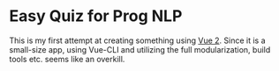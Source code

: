 # Easy Quiz for Prog NLP
This is my first attempt at creating something using [Vue 2](https://vuejs.org/). Since it is a small-size app, using Vue-CLI and utilizing the full modularization, build tools etc. seems like an overkill.
